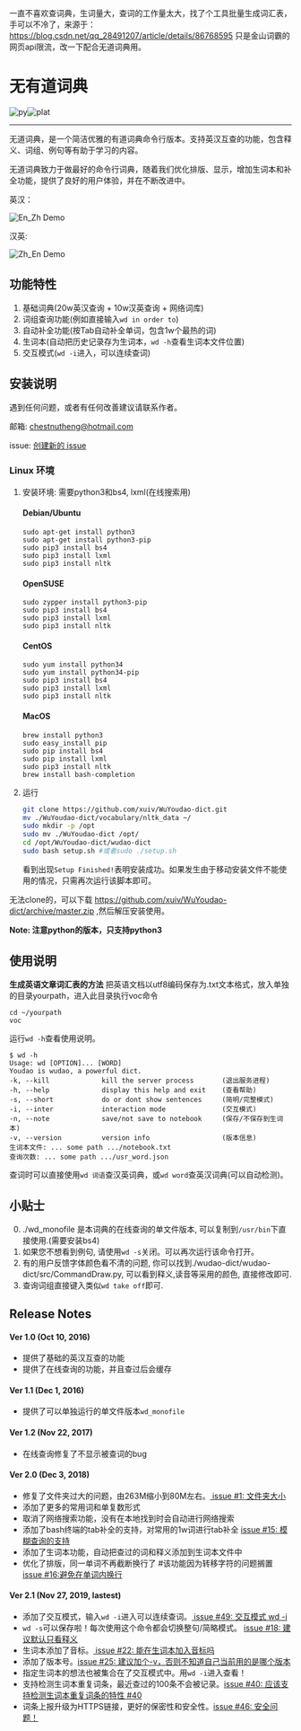 一直不喜欢查词典，生词量大，查词的工作量太大，找了个工具批量生成词汇表，手可以不冷了，来源于：https://blog.csdn.net/qq_28491207/article/details/86768595 只是金山词霸的网页api限流，改一下配合无道词典用。

# 无有道词典

![py](https://img.shields.io/badge/python-3.4.5-green.svg?style=plastic)![plat](https://img.shields.io/badge/platform-Ubuntu/CentOS/Debian-green.svg?style=plastic)

---

无道词典，是一个简洁优雅的有道词典命令行版本。支持英汉互查的功能，包含释义、词组、例句等有助于学习的内容。

无道词典致力于做最好的命令行词典，随着我们优化排版、显示，增加生词本和补全功能，提供了良好的用户体验，并在不断改进中。

英汉：

![En_Zh Demo](https://github.com/ChestnutHeng/Wudao-dict/raw/master/img/wudao_en.png)

汉英:

![Zh_En Demo](https://github.com/ChestnutHeng/Wudao-dict/raw/master/img/wudao_zh.png)

## 功能特性

1. 基础词典(20w英汉查询 + 10w汉英查询 + 网络词库)
2. 词组查询功能(例如直接输入`wd in order to`)
3. 自动补全功能(按Tab自动补全单词，包含1w个最热的词)
4. 生词本(自动把历史记录存为生词本，`wd -h`查看生词本文件位置)
5. 交互模式(`wd -i`进入，可以连续查词)


## 安装说明

遇到任何问题，或者有任何改善建议请联系作者。 

邮箱: chestnutheng@hotmail.com

issue: <a href="https://github.com/ChestnutHeng/Wudao-dict/issues/new">创建新的 issue</a>

### Linux 环境

1. 安装环境: 需要python3和bs4, lxml(在线搜索用)
    #### Debian/Ubuntu
    ```
    sudo apt-get install python3
    sudo apt-get install python3-pip
    sudo pip3 install bs4
    sudo pip3 install lxml
    sudo pip3 install nltk
    ```
 
    #### OpenSUSE
    ```
    sudo zypper install python3-pip
    sudo pip3 install bs4
    sudo pip3 install lxml
    sudo pip3 install nltk
    ```
    #### CentOS
    ```
    sudo yum install python34
    sudo yum install python34-pip
    sudo pip3 install bs4
    sudo pip3 install lxml
    sudo pip3 install nltk
    ```
    #### MacOS
    ```
    brew install python3
    sudo easy_install pip
    sudo pip install bs4
    sudo pip install lxml
    sudo pip3 install nltk
    brew install bash-completion
    ```

2.  运行
    ```sh
    git clone https://github.com/xuiv/WuYoudao-dict.git
    mv ./WuYoudao-dict/vocabulary/nltk_data ~/
    sudo mkdir -p /opt
    sudo mv ./WuYoudao-dict /opt/
    cd /opt/WuYoudao-dict/wudao-dict
    sudo bash setup.sh #或者sudo ./setup.sh
    ```

    看到出现`Setup Finished!`表明安装成功。如果发生由于移动安装文件不能使用的情况，只需再次运行该脚本即可。

无法clone的，可以下载 https://github.com/xuiv/WuYoudao-dict/archive/master.zip ,然后解压安装使用。

**Note: 注意python的版本，只支持python3**


## 使用说明

**生成英语文章词汇表的方法**
把英语文档以utf8编码保存为.txt文本格式，放入单独的目录yourpath，进入此目录执行voc命令
```
cd ~/yourpath
voc
```

运行`wd -h`查看使用说明。


```
$ wd -h
Usage: wd [OPTION]... [WORD]
Youdao is wudao, a powerful dict.
-k, --kill             kill the server process       (退出服务进程)
-h, --help             display this help and exit    (查看帮助)
-s, --short            do or dont show sentences     (简明/完整模式)
-i, --inter            interaction mode              (交互模式)
-n, --note             save/not save to notebook     (保存/不保存到生词本)
-v, --version          version info                  (版本信息)
生词本文件: ... some path .../notebook.txt
查询次数: ... some path .../usr_word.json
```

查词时可以直接使用`wd 词语`查汉英词典，或`wd word`查英汉词典(可以自动检测)。


## 小贴士

0. ./wd_monofile 是本词典的在线查询的单文件版本, 可以复制到`/usr/bin`下直接使用.(需要安装bs4)
1. 如果您不想看到例句, 请使用`wd -s`关闭。可以再次运行该命令打开。
2. 有的用户反馈字体颜色看不清的问题, 你可以找到./wudao-dict/wudao-dict/src/CommandDraw.py, 可以看到释义,读音等采用的颜色, 直接修改即可.
3. 查询词组直接键入类似`wd take off`即可.

## Release Notes

#### Ver 1.0 (Oct 10, 2016)

* 提供了基础的英汉互查的功能
* 提供了在线查询的功能，并且查过后会缓存

#### Ver 1.1 (Dec 1, 2016)

* 提供了可以单独运行的单文件版本`wd_monofile`

#### Ver 1.2 (Nov 22, 2017)

* 在线查询修复了不显示被查词的bug

#### Ver 2.0 (Dec 3, 2018)

* 修复了文件夹过大的问题，由263M缩小到80M左右。<a href="https://github.com/ChestnutHeng/Wudao-dict/issues/1"> issue #1: 文件夹大小</a>
* 添加了更多的常用词和单复数形式
* 取消了网络搜索功能，没有在本地找到时会自动进行网络搜索
* 添加了bash终端的tab补全的支持，对常用的1w词进行tab补全 <a href="https://github.com/ChestnutHeng/Wudao-dict/issues/15">issue #15: 模糊查询的支持</a>
* 添加了生词本功能，自动把查过的词和释义添加到生词本文件中
* 优化了排版，同一单词不再截断换行了 #该功能因为转移字符的问题搁置 <a href="https://github.com/ChestnutHeng/Wudao-dict/issues/16">issue #16:避免在单词内换行</a>

#### Ver 2.1 (Nov 27, 2019, lastest)
* 添加了交互模式，输入`wd -i`进入可以连续查词。<a href="https://github.com/ChestnutHeng/Wudao-dict/issues/49"> issue #49: 交互模式 wd -i</a>
* `wd -s`可以保存啦！每次使用这个命令都会切换整句/简略模式。 <a href="https://github.com/ChestnutHeng/Wudao-dict/issues/18"> issue #18: 建议默认只看释义</a>
* 生词本添加了音标。<a href="https://github.com/ChestnutHeng/Wudao-dict/issues/22"> issue #22: 能在生词本加入音标吗 </a>
* 添加了版本号。<a href="https://github.com/ChestnutHeng/Wudao-dict/issues/25">issue #25: 建议加个-v，否则不知道自己当前用的是哪个版本 </a>
* 指定生词本的想法也被集合在了交互模式中。用`wd -i`进入查看！
* 支持检测生词本重复词条，最近查过的100条不会被记录。<a href="https://github.com/ChestnutHeng/Wudao-dict/issues/40">issue #40: 应该支持检测生词本重复词条的特性 #40 </a>
* 词条上报升级为HTTPS链接，更好的保密性和安全性。<a href="https://github.com/ChestnutHeng/Wudao-dict/issues/46">issue #46: 安全问题！ </a>

